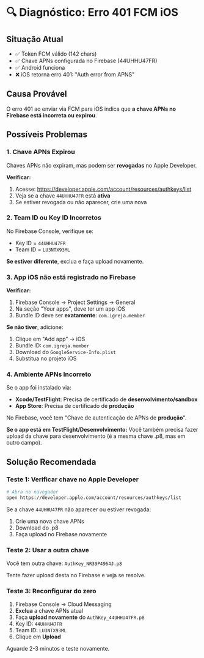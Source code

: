 # 🔍 Diagnóstico: Erro 401 FCM iOS

## Situação Atual
- ✅ Token FCM válido (142 chars)
- ✅ Chave APNs configurada no Firebase (44UHHU47FR)
- ✅ Android funciona
- ❌ iOS retorna erro 401: "Auth error from APNS"

## Causa Provável

O erro 401 ao enviar via FCM para iOS indica que **a chave APNs no Firebase está incorreta ou expirou**.

## Possíveis Problemas

### 1. Chave APNs Expirou
Chaves APNs não expiram, mas podem ser **revogadas** no Apple Developer.

**Verificar:**
1. Acesse: https://developer.apple.com/account/resources/authkeys/list
2. Veja se a chave `44UHHU47FR` está **ativa**
3. Se estiver revogada ou não aparecer, crie uma nova

### 2. Team ID ou Key ID Incorretos
No Firebase Console, verifique se:
- Key ID = `44UHHU47FR`
- Team ID = `LU3NTX93ML`

**Se estiver diferente**, exclua e faça upload novamente.

### 3. App iOS não está registrado no Firebase
**Verificar:**
1. Firebase Console → Project Settings → General
2. Na seção "Your apps", deve ter um app iOS
3. Bundle ID deve ser **exatamente**: `com.igreja.member`

**Se não tiver**, adicione:
1. Clique em "Add app" → iOS
2. Bundle ID: `com.igreja.member`
3. Download do `GoogleService-Info.plist`
4. Substitua no projeto iOS

### 4. Ambiente APNs Incorreto
Se o app foi instalado via:
- **Xcode/TestFlight**: Precisa de certificado de **desenvolvimento/sandbox**
- **App Store**: Precisa de certificado de **produção**

No Firebase, você tem "Chave de autenticação de APNs de **produção**".

**Se o app está em TestFlight/Desenvolvimento:**
Você também precisa fazer upload da chave para desenvolvimento (é a mesma chave .p8, mas em outro campo).

## Solução Recomendada

### Teste 1: Verificar chave no Apple Developer
```bash
# Abra no navegador
open https://developer.apple.com/account/resources/authkeys/list
```

Se a chave `44UHHU47FR` não aparecer ou estiver revogada:
1. Crie uma nova chave APNs
2. Download do .p8
3. Faça upload no Firebase novamente

### Teste 2: Usar a outra chave
Você tem outra chave: `AuthKey_NR39P4964J.p8`

Tente fazer upload desta no Firebase e veja se resolve.

### Teste 3: Reconfigurar do zero
1. Firebase Console → Cloud Messaging
2. **Exclua** a chave APNs atual
3. Faça **upload novamente** do `AuthKey_44UHHU47FR.p8`
4. Key ID: `44UHHU47FR`
5. Team ID: `LU3NTX93ML`
6. Clique em **Upload**

Aguarde 2-3 minutos e teste novamente.
